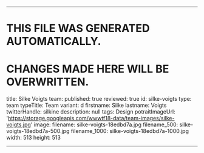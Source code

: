 ----

# THIS FILE WAS GENERATED AUTOMATICALLY.
# CHANGES MADE HERE WILL BE OVERWRITTEN.

title: Silke Voigts
team:
  published: true
  reviewed: true
  id: silke-voigts
  type: team
  typeTitle: Team
  variant: d
  firstname: Silke
  lastname: Voigts
  twitterHandle: silkine
  description: null
  tags: Design
  potraitImageUrl: 'https://storage.googleapis.com/wwwtf18-data/team-images/silke-voigts.jpg'
  image:
    filename: silke-voigts-18edbd7a.jpg
    filename_500: silke-voigts-18edbd7a-500.jpg
    filename_1000: silke-voigts-18edbd7a-1000.jpg
    width: 513
    height: 513

----

